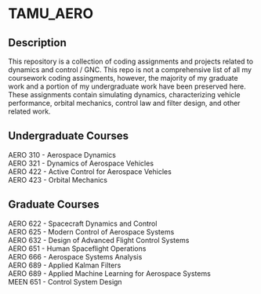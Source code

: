 # TAMU_AERO

## Description
This repository is a collection of coding assignments and projects related to dynamics and control / GNC. This repo is not a comprehensive list of all my coursework coding assingments, however, the majority of my graduate work and a portion of my undergraduate work have been preserved here. These assignments contain simulating dynamics, characterizing vehicle performance, orbital mechanics, control law and filter design, and other related work.

## Undergraduate Courses
AERO 310 - Aerospace Dynamics\
AERO 321 - Dynamics of Aerospace Vehicles\
AERO 422 - Active Control for Aerospace Vehicles\
AERO 423 - Orbital Mechanics

## Graduate Courses
AERO 622 - Spacecraft Dynamics and Control\
AERO 625 - Modern Control of Aerospace Systems\
AERO 632 - Design of Advanced Flight Control Systems\
AERO 651 - Human Spaceflight Operations\
AERO 666 - Aerospace Systems Analysis\
AERO 689 - Applied Kalman Filters\
AERO 689 - Applied Machine Learning for Aerospace Systems\
MEEN 651 - Control System Design

